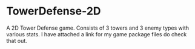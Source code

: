 # TowerDefense-2D
A 2D Tower Defense game. Consists of 3 towers and 3 enemy types with various stats. I have attached a link for my game package files do check that out.
